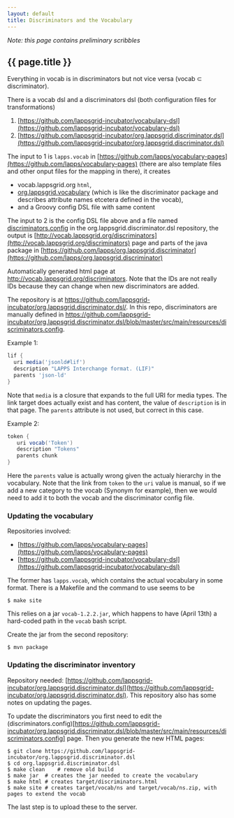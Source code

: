 ```yaml
---
layout: default
title: Discriminators and the Vocabulary
---
```



*Note: this page contains preliminary scribbles*


## {{ page.title }}

Everything in vocab is in discriminators but not vice versa (vocab ⊂ discriminator).

There is a vocab dsl and a discriminators dsl (both configuration files for transformations)
  1. [https://github.com/lappsgrid-incubator/vocabulary-dsl](https://github.com/lappsgrid-incubator/vocabulary-dsl)
  2. [https://github.com/lappsgrid-incubator/org.lappsgrid.discriminator.dsl](https://github.com/lappsgrid-incubator/org.lappsgrid.discriminator.dsl)

The input to 1 is `lapps.vocab` in [https://github.com/lapps/vocabulary-pages](https://github.com/lapps/vocabulary-pages) (there are also template files and other onput files for the mapping in there), it creates 
  - vocab.lappsgrid.org `html`, 
  - [org.lappsgrid.vocabulary](https://github.com/lapps/org.lappsgrid.vocabulary) (which is like the discriminator package and describes attribute names etcetera defined in the vocab), 
  - and a Groovy config DSL file with same content

The input to 2 is the config DSL file above and a file named [discriminators.config](https://github.com/lappsgrid-incubator/org.lappsgrid.discriminator.dsl/blob/master/src/main/resources/discriminators.config) in the org.lappsgrid.discriminator.dsl repository, the output is [http://vocab.lappsgrid.org/discriminators](http://vocab.lappsgrid.org/discriminators) page and parts of the java package in [https://github.com/lapps/org.lappsgrid.discriminator](https://github.com/lapps/org.lappsgrid.discriminator)

Automatically generated html page at http://vocab.lappsgrid.org/discriminators. Note that the IDs are not really IDs because they can change when new discriminators are added.


The repository is at https://github.com/lappsgrid-incubator/org.lappsgrid.discriminator.dsl/. In this repo, discriminators are manually defined in https://github.com/lappsgrid-incubator/org.lappsgrid.discriminator.dsl/blob/master/src/main/resources/discriminators.config.

Example 1:

```groovy
lif {
  uri media('jsonld#lif')
  description "LAPPS Interchange format. (LIF)"
  parents 'json-ld'
}
```

Note that `media` is a closure that expands to the full URI for media types. The link target does actually exist and has content, the value of `description` is in that page. The `parents` attribute is not used, but correct in this case.

Example 2:

```groovy
token {
   uri vocab('Token')
   description "Tokens"
   parents chunk
}
```

Here the `parents` value is actually wrong given the actualy hierarchy in the vocabulary. Note that the link from `token` to the `uri` value is manual, so if we add a new category to the vocab (Synonym for example), then we would need to add it to both the vocab and the discriminator config file.


### Updating the vocabulary

Repositories involved:

- [https://github.com/lapps/vocabulary-pages](https://github.com/lapps/vocabulary-pages)
- [https://github.com/lappsgrid-incubator/vocabulary-dsl](https://github.com/lappsgrid-incubator/vocabulary-dsl)

The former has `lapps.vocab`, which contains the actual vocabulary in some format. There is a Makefile and the command to use seems to be

```
$ make site
```

This relies on a jar `vocab-1.2.2.jar`, which happens to have (April 13th) a hard-coded path in the `vocab` bash script.

Create the jar from the second repository:

```
$ mvn package
```



### Updating the discriminator inventory

Repository needed: [https://github.com/lappsgrid-incubator/org.lappsgrid.discriminator.dsl](https://github.com/lappsgrid-incubator/org.lappsgrid.discriminator.dsl). This repository also has some notes on updating the pages.

To update the discriminators you first need to edit the (discriminators.config)[https://github.com/lappsgrid-incubator/org.lappsgrid.discriminator.dsl/blob/master/src/main/resources/discriminators.config] page. Then you generate the new HTML pages: 

```
$ git clone https://github.com/lappsgrid-incubator/org.lappsgrid.discriminator.dsl
$ cd org.lappsgrid.discriminator.dsl
$ make clean	# remove old build
$ make jar	# creates the jar needed to create the vocabulary
$ make html	# creates target/discriminators.html
$ make site	# creates target/vocab/ns and target/vocab/ns.zip, with pages to extend the vocab
```

The last step is to upload these to the server.
